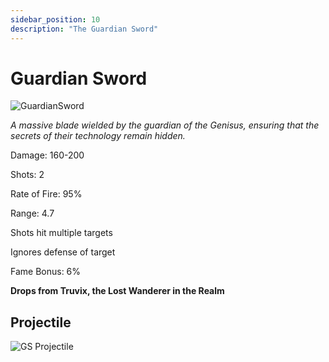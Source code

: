 ```yaml
---
sidebar_position: 10
description: "The Guardian Sword"
---
```


# Guardian Sword

![GuardianSword](https://cdn.discordapp.com/attachments/1187552567295758487/1187886736173453372/Guardian_Sword.png)

<i>A massive blade wielded by the guardian of the Genisus, ensuring that the secrets of their technology remain hidden.</i>

Damage: 160-200

Shots: 2

Rate of Fire: 95% 

Range: 4.7

Shots hit multiple targets

Ignores defense of target

Fame Bonus: 6%

**Drops from Truvix, the Lost Wanderer in the Realm**

## Projectile

![GS Projectile](https://cdn.discordapp.com/attachments/1160376179996496013/1187867165832003605/Guardian_Sword.gif)

